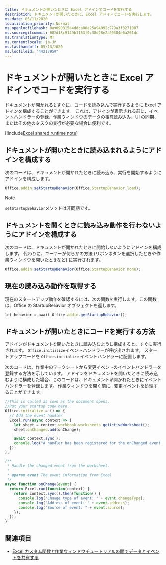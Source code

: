 ```yaml
---
title: ドキュメントが開いたときに Excel アドインでコードを実行する
description: ドキュメントが開いたときに、Excel アドインでコードを実行します。
ms.date: 05/11/2020
localization_priority: Normal
ms.openlocfilehash: 0a9090315a4ddca80e25a94092c779a3f3271087
ms.sourcegitcommit: 682d18c9149b1153f9c38d28e2a90384e6a261dc
ms.translationtype: MT
ms.contentlocale: ja-JP
ms.lasthandoff: 05/13/2020
ms.locfileid: "44217950"
---
```

# <a name="run-code-in-your-excel-add-in-when-the-document-opens"></a>ドキュメントが開いたときに Excel アドインでコードを実行する

ドキュメントが開かれるとすぐに、コードを読み込んで実行するように Excel アドインを構成することができます。 これは、アドインが表示される前に、イベントハンドラーの登録、作業ウィンドウのデータの事前読み込み、UI の同期、またはその他のタスクの実行が必要な場合に便利です。

[!include[Excel shared runtime note](../includes/note-requires-shared-runtime.md)]

## <a name="configure-your-add-in-to-load-when-the-document-opens"></a>ドキュメントが開いたときに読み込まれるようにアドインを構成する

次のコードは、ドキュメントが開かれたときに読み込み、実行を開始するようにアドインを構成します。

```JavaScript
Office.addin.setStartupBehavior(Office.StartupBehavior.load);
```

> [!NOTE]
> `setStartupBehavior`メソッドは非同期です。

## <a name="configure-your-add-in-for-no-load-behavior-on-document-open"></a>ドキュメントを開くときに読み込み動作を行わないようにアドインを構成する

次のコードは、ドキュメントが開かれたときに開始しないようにアドインを構成します。 代わりに、ユーザーが何らかの方法 (リボンボタンを選択したときや作業ウィンドウを開いたときなど) に実行されます。

```JavaScript
Office.addin.setStartupBehavior(Office.StartupBehavior.none);
```

## <a name="get-the-current-load-behavior"></a>現在の読み込み動作を取得する

現在のスタートアップ動作を確認するには、次の関数を実行します。この関数は、Office の StartupBehavior オブジェクトを返します。

```JavaScript
let behavior = await Office.addin.getStartupBehavior();
```

## <a name="how-to-run-code-when-the-document-opens"></a>ドキュメントが開いたときにコードを実行する方法

アドインがドキュメントを開いたときに読み込むように構成すると、すぐに実行されます。 `Office.initialize`イベントハンドラーが呼び出されます。 スタートアップコードを `Office.initialize` イベントハンドラーに配置します。

次のコードは、作業中のワークシートから変更イベントのイベントハンドラーを登録する方法を示しています。 アドインをドキュメントを開いたときに読み込むように構成した場合、このコードは、ドキュメントが開かれたときにイベントハンドラーを登録します。 作業ウィンドウを開く前に、変更イベントを処理することができます。


```JavaScript
//This is called as soon as the document opens.
//Put your startup code here.
Office.initialize = () => {
  // Add the event handler
  Excel.run(async context => {
    let sheet = context.workbook.worksheets.getActiveWorksheet();
    sheet.onChanged.add(onChange);

    await context.sync();
    console.log("A handler has been registered for the onChanged event.");
  });
};

/**
 * Handle the changed event from the worksheet.
 *
 * @param event The event information from Excel
 */
async function onChange(event) {
  return Excel.run(function(context) {
    return context.sync().then(function() {
      console.log("Change type of event: " + event.changeType);
      console.log("Address of event: " + event.address);
      console.log("Source of event: " + event.source);
    });
  });
}

```

## <a name="see-also"></a>関連項目

- [Excel カスタム関数と作業ウィンドウチュートリアルの間でデータとイベントを共有する](../tutorials/share-data-and-events-between-custom-functions-and-the-task-pane-tutorial.md)